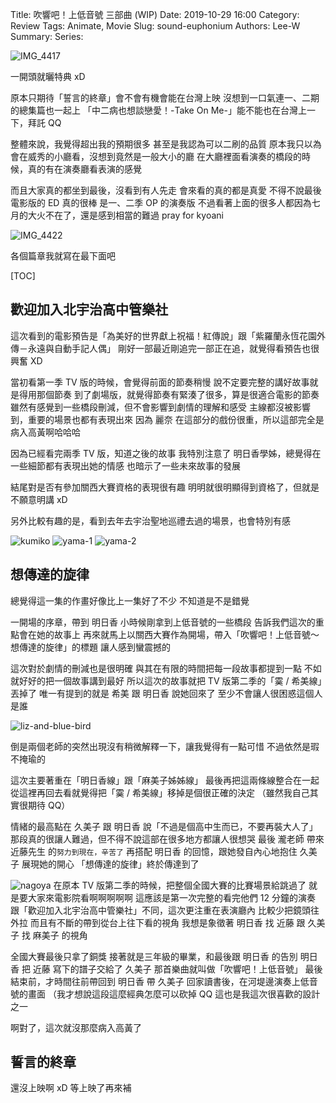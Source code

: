 Title: 吹響吧！上低音號 三部曲 (WIP)
Date: 2019-10-29 16:00
Category: Review
Tags: Animate, Movie
Slug: sound-euphonium
Authors: Lee-W
Summary:
Series:

![IMG_4417]({static}/images/post-images/2019-10-29-sound-euphonium/IMG_4417.jpeg)

<!--more-->

一開頭就曬特典 xD

原本只期待「誓言的終章」會不會有機會能在台灣上映
沒想到一口氣連一、二期的總集篇也一起上
「中二病也想談戀愛！-Take On Me-」能不能也在台灣上一下，拜託 QQ

整體來說，我覺得超出我的預期很多
甚至是我認為可以二刷的品質
原本我只以為會在威秀的小廳看，沒想到竟然是一般大小的廳
在大廳裡面看演奏的橋段的時候，真的有在演奏廳看表演的感覺

而且大家真的都坐到最後，沒看到有人先走
會來看的真的都是真愛
不得不說最後電影版的 ED 真的很棒
是一、二季 OP 的演奏版
不過看著上面的很多人都因為七月的大火不在了，還是感到相當的難過
pray for kyoani

![IMG_4422]({static}/images/post-images/2019-10-29-sound-euphonium/IMG_4422.jpeg)

各個篇章我就寫在最下面吧

[TOC]

## 歡迎加入北宇治高中管樂社
這次看到的電影預告是「為美好的世界獻上祝福！紅傳說」跟「紫羅蘭永恆花園外傳－永遠與自動手記人偶」
剛好一部最近剛追完一部正在追，就覺得看預告也很興奮 XD

當初看第一季 TV 版的時候，會覺得前面的節奏稍慢
說不定要完整的講好故事就是得用那個節奏
到了劇場版，就覺得節奏有緊湊了很多，算是很適合電影的節奏
雖然有感覺到一些橋段刪減，但不會影響到劇情的理解和感受
主線都沒被影響到，重要的場景也都有表現出來
因為 麗奈 在這部分的戲份很重，所以這部完全是病入高黃啊哈哈哈

因為已經看完兩季 TV 版，知道之後的故事
我特別注意了 明日香學姊，總覺得在一些細節都有表現出她的情感
也暗示了一些未來故事的發展

結尾對是否有參加關西大賽資格的表現很有趣
明明就很明顯得到資格了，但就是不願意明講 xD


另外比較有趣的是，看到去年去宇治聖地巡禮去過的場景，也會特別有感

![kumiko]({static}/images/post-images/2019-10-29-sound-euphonium/15714945051422.jpg)
![yama-1]({static}/images/post-images/2019-10-29-sound-euphonium/15714945193298.jpg)
![yama-2]({static}/images/post-images/2019-10-29-sound-euphonium/15714945365664.jpg)


## 想傳達的旋律
總覺得這一集的作畫好像比上一集好了不少
不知道是不是錯覺

一開場的序章，帶到 明日香 小時候剛拿到上低音號的一些橋段
告訴我們這次的重點會在她的故事上
再來就馬上以關西大賽作為開場，帶入「吹響吧！上低音號～想傳達的旋律」的標題
讓人感到蠻震撼的

這次對於劇情的刪減也是很明確
與其在有限的時間把每一段故事都提到一點
不如就好好的把一個故事講到最好
所以這次的故事就把 TV 版第二季的「霙 / 希美線」丟掉了
唯一有提到的就是 希美 跟 明日香 說她回來了
至少不會讓人很困惑這個人是誰

![liz-and-blue-bird]({static}/images/post-images/2019-10-29-sound-euphonium/15714945100033.jpg)

倒是兩個老師的突然出現沒有稍微解釋一下，讓我覺得有一點可惜
不過依然是瑕不掩瑜的

這次主要著重在「明日香線」跟「麻美子姊姊線」
最後再把這兩條線整合在一起
從這裡再回去看就覺得把「霙 / 希美線」移掉是個很正確的決定
（雖然我自己其實很期待 QQ）

情緒的最高點在 久美子 跟 明日香 說「不過是個高中生而已，不要再裝大人了」
那段真的很讓人難過，但不得不說這部在很多地方都讓人很想哭
最後 瀧老師 帶來 近藤先生 的`努力到現在，辛苦了`
再搭配 明日香 的回憶，跟她發自內心地抱住 久美子 展現她的開心
「想傳達的旋律」終於傳達到了

![nagoya]({static}/images/post-images/2019-10-29-sound-euphonium/15714944696877.jpg)
在原本 TV 版第二季的時候，把整個全國大賽的比賽場景給跳過了
就是要大家來電影院看啊啊啊啊啊
這應該是第一次完整的看完他們 12 分鐘的演奏
跟「歡迎加入北宇治高中管樂社」不同，這次更注重在表演廳內
比較少把鏡頭往外拉
而且有不斷的帶到從台上往下看的視角
我想是象徵著 明日香 找 近藤 跟 久美子 找 麻美子 的視角

全國大賽最後只拿了銅獎
接著就是三年級的畢業，和最後跟 明日香 的告別
明日香 把 近藤 寫下的譜子交給了 久美子
那首樂曲就叫做「吹響吧！上低音號」
最後結束前，才時間往前帶回到 明日香 帶 久美子 回家讀書後，在河堤邊演奏上低音號的畫面
（我才想說這段這麼經典怎麼可以砍掉 QQ
這也是我這次很喜歡的設計之一

啊對了，這次就沒那麼病入高黃了

## 誓言的終章
還沒上映啊 xD
等上映了再來補